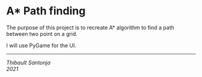 A* Path finding
===

The purpose of this project is to recreate A* algorithm to find a path between two point on a grid.

I will use PyGame for the UI.

---
*Thibault Santonja*<br/>
*2021*